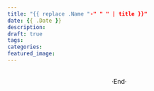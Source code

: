 ```yaml
---
title: "{{ replace .Name "-" " " | title }}"
date: {{ .Date }}
description: 
draft: true
tags: 
categories: 
featured_image: 
---
```


<br>

<center>  ·End·  </center>